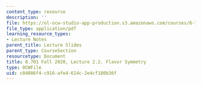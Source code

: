 ```yaml
---
content_type: resource
description: ''
file: https://ol-ocw-studio-app-production.s3.amazonaws.com/courses/8-701-introduction-to-nuclear-and-particle-physics-fall-2020/c04086f4c916afe4614c2e4cf180b36f_MIT8_701f20_lec2.2.pdf
file_type: application/pdf
learning_resource_types:
- Lecture Notes
parent_title: Lecture Slides
parent_type: CourseSection
resourcetype: Document
title: 8.701 Fall 2020, Lecture 2.2. Flavor Symmetry
type: OCWFile
uid: c04086f4-c916-afe4-614c-2e4cf180b36f
---
```

